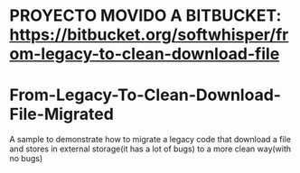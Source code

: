 # PROYECTO MOVIDO A BITBUCKET: https://bitbucket.org/softwhisper/from-legacy-to-clean-download-file

# From-Legacy-To-Clean-Download-File-Migrated
A sample to demonstrate how to migrate a legacy code that download a file and stores in external storage(it has a lot of bugs) to a more clean way(with no bugs)

